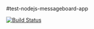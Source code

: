 #test-nodejs-messageboard-app

[![Build Status](https://travis-ci.org/makeittotop/test-nodejs-messageboard-app.svg?branch=master)](https://travis-ci.org/makeittotop/test-nodejs-messageboard-app)
